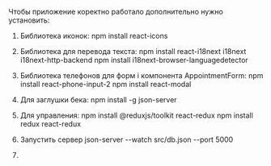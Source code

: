 Чтобы приложение коректно работало дополнительно нужно установить: 

1) Библиотека иконок: 
npm install react-icons
  
2) Библиотека для перевода текста:
npm install react-i18next i18next i18next-http-backend
npm install i18next-browser-languagedetector

3) Библиотека телефонов для форм і компонента AppointmentForm: 
npm install react-phone-input-2
npm install react-modal

4) Для заглушки бека: 
npm install -g json-server

5) Для управления: 
npm install @reduxjs/toolkit react-redux
npm install redux react-redux


6) Запустить сервер
json-server --watch src/db.json --port 5000

7) 



